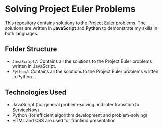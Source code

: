 # Solving Project Euler Problems

This repository contains solutions to the [Project Euler](https://projecteuler.net/) problems.
The solutions are written in **JavaScript** and **Python** to demonstrate my skills in both languages.

## Folder Structure

- `JavaScript/`: Contains all the solutions to the Project Euler problems written in JavaScript.
- `Python/`: Contains all the solutions to the Project Euler problems written in Python.

## Technologies Used

- JavaScript (for general problem-solving and later transition to ServiceNow)
- Python (for efficient algorithm development and problem-solving)
- HTML and CSS are used for frontend presentation
